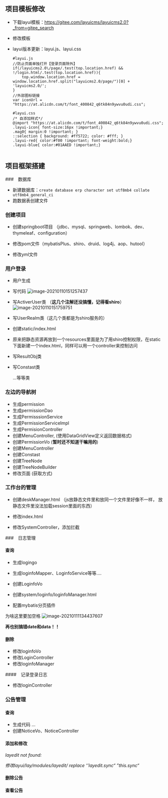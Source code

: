 ## 项目模板修改

- 下载layui模板：https://gitee.com/layuicms/layuicms2.0?_from=gitee_search

- 修改模板

- layui版本更新：layui.js、layui.css

  ```
  #layui.js
  //防止页面单独打开【登录页面除外】
  if(/layuicms2.0\/page/.test(top.location.href) && !/login.html/.test(top.location.href)){
      top.window.location.href = window.location.href.split("layuicms2.0/page/")[0] + 'layuicms2.0/';
  }
  //外部图标链接
  var iconUrl = "https://at.alicdn.com/t/font_400842_q6tk84n9ywvu0udi.css";
  
  #layui.css
  /* 自添加样式*/
  @import "https://at.alicdn.com/t/font_400842_q6tk84n9ywvu0udi.css";
  .layui-icon{ font-size:16px !important;}
  .mag0{ margin:0 !important; }
  ::selection { background: #ff5722; color: #fff; }
  .layui-red{ color:#f00 !important; font-weight:bold;}
  .layui-blue{ color:#01AAED !important;}
  
  
  ```

  

## 项目框架搭建

###　数据库

- 新建数据库：`create database erp character set utf8mb4 collate utf8mb4_general_ci  `
- 跑数据表创建文件

### 创建项目

- 创建springboot项目 （jdbc、mysql、springweb、lombok、dev、thymeleaf、configuration）

- 修改pom文件（mybatisPlus、shiro、druid、log4j、aop、hutool）
- 修改yml文件

### 用户登录

- 用户生成

- 写代码
	![image-20210110151257437](/home/hxj/.config/Typora/typora-user-images/image-20210110151257437.png)

- 写ActiverUser类 （**这几个注解还没搞懂，记得看shiro**）
	![image-20210110151759751](/home/hxj/.config/Typora/typora-user-images/image-20210110151759751.png)

- 写UserRealm类（这几个类都是为shiro服务的）

- 创建static/index.html

- 原来把静态资源再放到一个resources里面是为了用shiro控制权限，在static下面新建一个index.html，同样可以用一个controller来控制访问

- 写ResultObj类

- 写Constast类

  ...等等类

  

### 左边的导航树

- 生成permission
- 生成permissionDao
- 生成PermisssionService
- 生成PermissionServiceImpl
- 生成PermisionController
- 创建MenuController, (使用DataGridView定义返回数据格式)
- 创建PermissionVo (**暂时还不知道干嘛用的**)
- 创建MenuController
- 创建Constast
- 创建TreeNode
- 创建TreeNodeBuilder
- 修改页面 (获取方式)



### 工作台的管理

- 创建deskManager.html （js放静态文件里和放同一个文件里好像不一样， 放静态文件里没法加载session里面的东西）

- 修改index.html
- 修改SystemController，添加拦截

###　日志管理

#### 查询

- 生成logingo
- 生成loginfoMapper、LoginfoService等等....
- 创建LoginfoVo
- 创建system/loginfo/loginfoManager.html

- 配置mybatis分页插件



为啥这里要加空格
![image-20210111134437607](/home/hxj/.config/Typora/typora-user-images/image-20210111134437607.png)



**再也别搞错date和data！！**

#### 删除

- 修改loginfoVo
- 修改LoginController
- 修改loginfoManager

####　记录登录日志

- 修改loginController

### 公告管理

#### 查询

- 生成代码 ...
- 创建NoticeVo、NoticeController

#### 添加和修改

*layedit not found:*

*修改layui/lay/modules/layedit/  replace ‘’layedit.sync“ ”this.sync“* 

#### 删除公告

#### 查看公告



